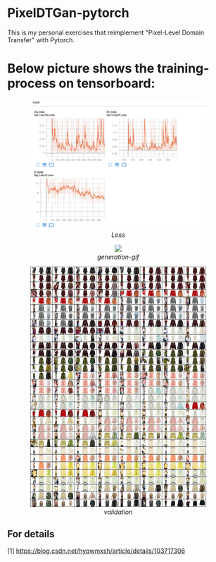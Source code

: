 # PixelDTGan-pytorch
This is my personal exercises that reimplement "Pixel-Level Domain Transfer" with Pytorch.


# Below picture shows the training-process on tensorboard:
<p align="center">
  <img src="image/loss.jpg" width="400"> <br />
  <em> Loss </em>
</p>
<p align="center">
  <img src="image/epoch.gif" width="400"> <br />
  <em> generation-gif</em>
</p>
<p align="center">
  <img src="image/validation.png" width="400"> <br />
  <em>validation</em>
</p>


## For details

[1] https://blog.csdn.net/hyqwmxsh/article/details/103717306




